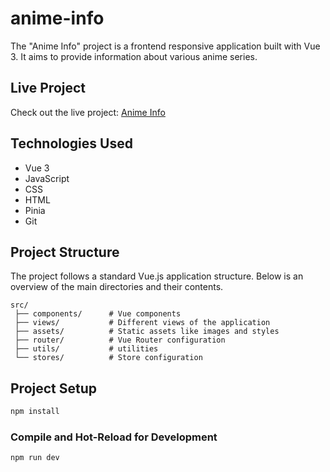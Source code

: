 # anime-info

The "Anime Info" project is a frontend responsive application built with Vue 3. It aims to provide information about various anime series.

## Live Project

Check out the live project: [Anime Info](https://gautham-g-nayak.github.io/anime-info/)

## Technologies Used

- Vue 3
- JavaScript
- CSS
- HTML
- Pinia
- Git

## Project Structure

The project follows a standard Vue.js application structure. Below is an overview of the main directories and their contents.

```plaintext
src/
 ├── components/      # Vue components
 ├── views/           # Different views of the application
 ├── assets/          # Static assets like images and styles
 ├── router/          # Vue Router configuration
 ├── utils/           # utilities
 └── stores/          # Store configuration
```

## Project Setup

```sh
npm install
```

### Compile and Hot-Reload for Development

```sh
npm run dev
```

